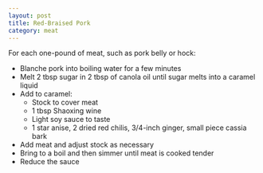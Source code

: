 ```yaml
---
layout: post
title: Red-Braised Pork
category: meat
---
```


For each one-pound of meat, such as pork belly or hock:

* Blanche pork into boiling water for a few minutes
* Melt 2 tbsp sugar in 2 tbsp of canola oil until sugar melts into a
  caramel liquid
* Add to caramel:
  * Stock to cover meat
  * 1 tbsp Shaoxing wine
  * Light soy sauce to taste
  * 1 star anise, 2 dried red chilis, 3/4-inch ginger, small piece
    cassia bark
* Add meat and adjust stock as necessary
* Bring to a boil and then simmer until meat is cooked tender
* Reduce the sauce
